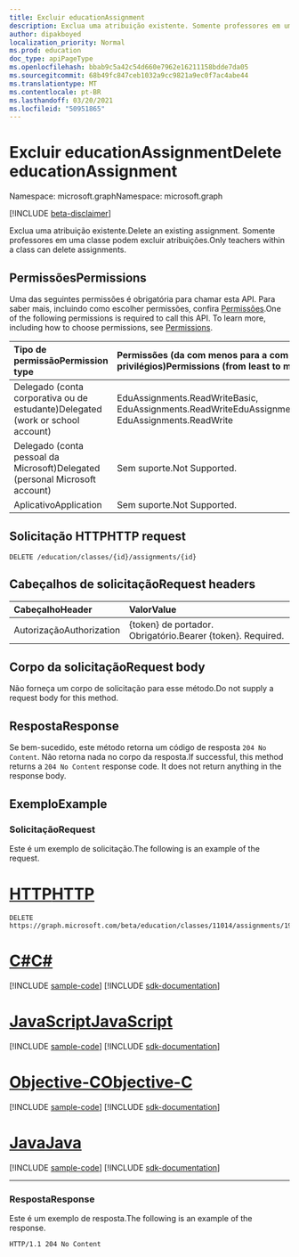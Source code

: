 ```yaml
---
title: Excluir educationAssignment
description: Exclua uma atribuição existente. Somente professores em uma classe podem excluir atribuições.
author: dipakboyed
localization_priority: Normal
ms.prod: education
doc_type: apiPageType
ms.openlocfilehash: bbab9c5a42c54d660e7962e16211158bdde7da05
ms.sourcegitcommit: 68b49fc847ceb1032a9cc9821a9ec0f7ac4abe44
ms.translationtype: MT
ms.contentlocale: pt-BR
ms.lasthandoff: 03/20/2021
ms.locfileid: "50951865"
---
```

# <a name="delete-educationassignment"></a><span data-ttu-id="3a6fa-104">Excluir educationAssignment</span><span class="sxs-lookup"><span data-stu-id="3a6fa-104">Delete educationAssignment</span></span>

<span data-ttu-id="3a6fa-105">Namespace: microsoft.graph</span><span class="sxs-lookup"><span data-stu-id="3a6fa-105">Namespace: microsoft.graph</span></span>

[!INCLUDE [beta-disclaimer](../../includes/beta-disclaimer.md)]

<span data-ttu-id="3a6fa-106">Exclua uma atribuição existente.</span><span class="sxs-lookup"><span data-stu-id="3a6fa-106">Delete an existing assignment.</span></span> <span data-ttu-id="3a6fa-107">Somente professores em uma classe podem excluir atribuições.</span><span class="sxs-lookup"><span data-stu-id="3a6fa-107">Only teachers within a class can delete assignments.</span></span>

## <a name="permissions"></a><span data-ttu-id="3a6fa-108">Permissões</span><span class="sxs-lookup"><span data-stu-id="3a6fa-108">Permissions</span></span>

<span data-ttu-id="3a6fa-p103">Uma das seguintes permissões é obrigatória para chamar esta API. Para saber mais, incluindo como escolher permissões, confira [Permissões](/graph/permissions-reference).</span><span class="sxs-lookup"><span data-stu-id="3a6fa-p103">One of the following permissions is required to call this API. To learn more, including how to choose permissions, see [Permissions](/graph/permissions-reference).</span></span>

| <span data-ttu-id="3a6fa-111">Tipo de permissão</span><span class="sxs-lookup"><span data-stu-id="3a6fa-111">Permission type</span></span>                        | <span data-ttu-id="3a6fa-112">Permissões (da com menos para a com mais privilégios)</span><span class="sxs-lookup"><span data-stu-id="3a6fa-112">Permissions (from least to most privileged)</span></span>             |
| :------------------------------------- | :------------------------------------------------------ |
| <span data-ttu-id="3a6fa-113">Delegado (conta corporativa ou de estudante)</span><span class="sxs-lookup"><span data-stu-id="3a6fa-113">Delegated (work or school account)</span></span>     | <span data-ttu-id="3a6fa-114">EduAssignments.ReadWriteBasic, EduAssignments.ReadWrite</span><span class="sxs-lookup"><span data-stu-id="3a6fa-114">EduAssignments.ReadWriteBasic, EduAssignments.ReadWrite</span></span> |
| <span data-ttu-id="3a6fa-115">Delegado (conta pessoal da Microsoft)</span><span class="sxs-lookup"><span data-stu-id="3a6fa-115">Delegated (personal Microsoft account)</span></span> | <span data-ttu-id="3a6fa-116">Sem suporte.</span><span class="sxs-lookup"><span data-stu-id="3a6fa-116">Not Supported.</span></span>                                          |
| <span data-ttu-id="3a6fa-117">Aplicativo</span><span class="sxs-lookup"><span data-stu-id="3a6fa-117">Application</span></span>                            | <span data-ttu-id="3a6fa-118">Sem suporte.</span><span class="sxs-lookup"><span data-stu-id="3a6fa-118">Not Supported.</span></span>                                          |

## <a name="http-request"></a><span data-ttu-id="3a6fa-119">Solicitação HTTP</span><span class="sxs-lookup"><span data-stu-id="3a6fa-119">HTTP request</span></span>

<!-- { "blockType": "ignored" } -->

```http
DELETE /education/classes/{id}/assignments/{id}
```

## <a name="request-headers"></a><span data-ttu-id="3a6fa-120">Cabeçalhos de solicitação</span><span class="sxs-lookup"><span data-stu-id="3a6fa-120">Request headers</span></span>

| <span data-ttu-id="3a6fa-121">Cabeçalho</span><span class="sxs-lookup"><span data-stu-id="3a6fa-121">Header</span></span>        | <span data-ttu-id="3a6fa-122">Valor</span><span class="sxs-lookup"><span data-stu-id="3a6fa-122">Value</span></span>                     |
| :------------ | :------------------------ |
| <span data-ttu-id="3a6fa-123">Autorização</span><span class="sxs-lookup"><span data-stu-id="3a6fa-123">Authorization</span></span> | <span data-ttu-id="3a6fa-p104">{token} de portador. Obrigatório.</span><span class="sxs-lookup"><span data-stu-id="3a6fa-p104">Bearer {token}. Required.</span></span> |

## <a name="request-body"></a><span data-ttu-id="3a6fa-126">Corpo da solicitação</span><span class="sxs-lookup"><span data-stu-id="3a6fa-126">Request body</span></span>

<span data-ttu-id="3a6fa-127">Não forneça um corpo de solicitação para esse método.</span><span class="sxs-lookup"><span data-stu-id="3a6fa-127">Do not supply a request body for this method.</span></span>

## <a name="response"></a><span data-ttu-id="3a6fa-128">Resposta</span><span class="sxs-lookup"><span data-stu-id="3a6fa-128">Response</span></span>

<span data-ttu-id="3a6fa-p105">Se bem-sucedido, este método retorna um código de resposta `204 No Content`. Não retorna nada no corpo da resposta.</span><span class="sxs-lookup"><span data-stu-id="3a6fa-p105">If successful, this method returns a `204 No Content` response code. It does not return anything in the response body.</span></span>

## <a name="example"></a><span data-ttu-id="3a6fa-131">Exemplo</span><span class="sxs-lookup"><span data-stu-id="3a6fa-131">Example</span></span>

### <a name="request"></a><span data-ttu-id="3a6fa-132">Solicitação</span><span class="sxs-lookup"><span data-stu-id="3a6fa-132">Request</span></span>

<span data-ttu-id="3a6fa-133">Este é um exemplo de solicitação.</span><span class="sxs-lookup"><span data-stu-id="3a6fa-133">The following is an example of the request.</span></span>


# <a name="http"></a>[<span data-ttu-id="3a6fa-134">HTTP</span><span class="sxs-lookup"><span data-stu-id="3a6fa-134">HTTP</span></span>](#tab/http)
<!-- {
  "blockType": "request",
  "name": "delete_educationassignment_1"
}-->

```http
DELETE https://graph.microsoft.com/beta/education/classes/11014/assignments/19002
```
# <a name="c"></a>[<span data-ttu-id="3a6fa-135">C#</span><span class="sxs-lookup"><span data-stu-id="3a6fa-135">C#</span></span>](#tab/csharp)
[!INCLUDE [sample-code](../includes/snippets/csharp/delete-educationassignment-1-csharp-snippets.md)]
[!INCLUDE [sdk-documentation](../includes/snippets/snippets-sdk-documentation-link.md)]

# <a name="javascript"></a>[<span data-ttu-id="3a6fa-136">JavaScript</span><span class="sxs-lookup"><span data-stu-id="3a6fa-136">JavaScript</span></span>](#tab/javascript)
[!INCLUDE [sample-code](../includes/snippets/javascript/delete-educationassignment-1-javascript-snippets.md)]
[!INCLUDE [sdk-documentation](../includes/snippets/snippets-sdk-documentation-link.md)]

# <a name="objective-c"></a>[<span data-ttu-id="3a6fa-137">Objective-C</span><span class="sxs-lookup"><span data-stu-id="3a6fa-137">Objective-C</span></span>](#tab/objc)
[!INCLUDE [sample-code](../includes/snippets/objc/delete-educationassignment-1-objc-snippets.md)]
[!INCLUDE [sdk-documentation](../includes/snippets/snippets-sdk-documentation-link.md)]

# <a name="java"></a>[<span data-ttu-id="3a6fa-138">Java</span><span class="sxs-lookup"><span data-stu-id="3a6fa-138">Java</span></span>](#tab/java)
[!INCLUDE [sample-code](../includes/snippets/java/delete-educationassignment-1-java-snippets.md)]
[!INCLUDE [sdk-documentation](../includes/snippets/snippets-sdk-documentation-link.md)]

---

### <a name="response"></a><span data-ttu-id="3a6fa-139">Resposta</span><span class="sxs-lookup"><span data-stu-id="3a6fa-139">Response</span></span>
<span data-ttu-id="3a6fa-140">Este é um exemplo de resposta.</span><span class="sxs-lookup"><span data-stu-id="3a6fa-140">The following is an example of the response.</span></span> 


<!-- {
  "blockType": "response",
  "truncated": true
} -->

```http
HTTP/1.1 204 No Content
```

<!-- uuid: 8fcb5dbc-d5aa-4681-8e31-b001d5168d79
2015-10-25 14:57:30 UTC -->
<!--
{
  "type": "#page.annotation",
  "description": "Delete educationAssignment",
  "keywords": "",
  "section": "documentation",
  "tocPath": "",
  "suppressions": [
  ]
}
-->


